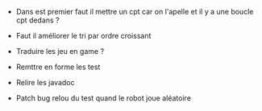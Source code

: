  - Dans est premier faut il mettre un cpt car on l'apelle et il y a une boucle cpt dedans ? 

 - Faut il améliorer le tri par ordre croissant 

 - Traduire les jeu en game ? 

 - Remttre en forme les test 

 - Relire les javadoc 

 - Patch bug relou du test quand le robot joue aléatoire
